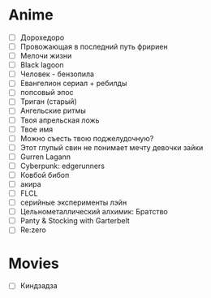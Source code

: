 # Anime
- [ ] Дорохедоро
- [ ] Провожающая в последний путь фририен
- [ ] Мелочи жизни
- [ ] Black lagoon
- [ ] Человек - бензопила
- [ ] Евангелион сериал + ребилды
- [ ] попсовый эпос
- [ ] Триган (старый)
- [ ] Ангельские ритмы
- [ ] Твоя апрельская ложь
- [ ] Твое имя
- [ ] Можно съесть твою поджелудочную?
- [ ] Этот глупый свин не понимает мечту девочки зайки
- [ ] Gurren Lagann
- [ ] Cyberpunk: edgerunners
- [ ] Ковбой бибоп
- [ ] акира
- [ ] FLCL
- [ ] серийные эксперименты лэйн
- [ ] Цельнометаллический алхимик: Братство
- [ ] Panty & Stocking with Garterbelt
- [ ] Re:zero
# Movies
- [ ] Киндзадза
